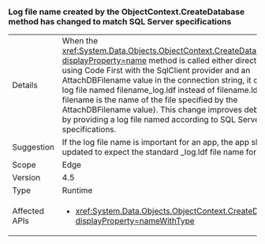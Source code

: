 ### Log file name created by the ObjectContext.CreateDatabase method has changed to match SQL Server specifications

|   |   |
|---|---|
|Details|When the <xref:System.Data.Objects.ObjectContext.CreateDatabase?displayProperty=name> method is called either directly or by using Code First with the SqlClient provider and an AttachDBFilename value in the connection string, it creates a log file named filename_log.ldf instead of filename.ldf (where filename is the name of the file specified by the AttachDBFilename value). This change improves debugging by providing a log file named according to SQL Server specifications.|
|Suggestion|If the log file name is important for an app, the app should be updated to expect the standard _log.ldf file name format.|
|Scope|Edge|
|Version|4.5|
|Type|Runtime|
|Affected APIs|<ul><li><xref:System.Data.Objects.ObjectContext.CreateDatabase?displayProperty=nameWithType></li></ul>|

